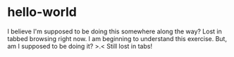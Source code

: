 # hello-world
I believe I'm supposed to be doing this somewhere along the way? Lost in tabbed browsing right now.
I am beginning to understand this exercise. But, am I supposed to be doing it? >.< Still lost in tabs!
